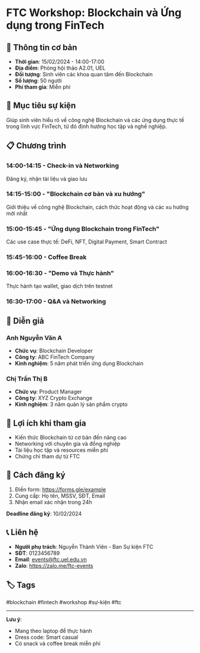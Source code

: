 # FTC Workshop: Blockchain và Ứng dụng trong FinTech

## 📅 Thông tin cơ bản
- **Thời gian**: 15/02/2024 - 14:00-17:00
- **Địa điểm**: Phòng hội thảo A2.01, UEL
- **Đối tượng**: Sinh viên các khoa quan tâm đến Blockchain
- **Số lượng**: 50 người
- **Phí tham gia**: Miễn phí

## 🎯 Mục tiêu sự kiện
Giúp sinh viên hiểu rõ về công nghệ Blockchain và các ứng dụng thực tế trong lĩnh vực FinTech, từ đó định hướng học tập và nghề nghiệp.

## 📋 Chương trình
### 14:00-14:15 - Check-in và Networking
Đăng ký, nhận tài liệu và giao lưu

### 14:15-15:00 - "Blockchain cơ bản và xu hướng"
Giới thiệu về công nghệ Blockchain, cách thức hoạt động và các xu hướng mới nhất

### 15:00-15:45 - "Ứng dụng Blockchain trong FinTech"
Các use case thực tế: DeFi, NFT, Digital Payment, Smart Contract

### 15:45-16:00 - Coffee Break

### 16:00-16:30 - "Demo và Thực hành"
Thực hành tạo wallet, giao dịch trên testnet

### 16:30-17:00 - Q&A và Networking

## 👥 Diễn giả
### Anh Nguyễn Văn A
- **Chức vụ**: Blockchain Developer
- **Công ty**: ABC FinTech Company
- **Kinh nghiệm**: 5 năm phát triển ứng dụng Blockchain

### Chị Trần Thị B
- **Chức vụ**: Product Manager
- **Công ty**: XYZ Crypto Exchange
- **Kinh nghiệm**: 3 năm quản lý sản phẩm crypto

## 🎁 Lợi ích khi tham gia
- Kiến thức Blockchain từ cơ bản đến nâng cao
- Networking với chuyên gia và đồng nghiệp
- Tài liệu học tập và resources miễn phí
- Chứng chỉ tham dự từ FTC

## 📝 Cách đăng ký
1. Điền form: https://forms.gle/example
2. Cung cấp: Họ tên, MSSV, SĐT, Email
3. Nhận email xác nhận trong 24h

**Deadline đăng ký**: 10/02/2024

## 📞 Liên hệ
- **Người phụ trách**: Nguyễn Thành Viên - Ban Sự kiện FTC
- **SĐT**: 0123456789
- **Email**: events@ftc.uel.edu.vn
- **Zalo**: https://zalo.me/ftc-events

## 🏷️ Tags
#blockchain #fintech #workshop #sự-kiện #ftc

---
**Lưu ý**: 
- Mang theo laptop để thực hành
- Dress code: Smart casual
- Có snack và coffee break miễn phí